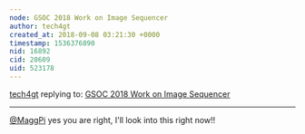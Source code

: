 ```yaml
---
node: GSOC 2018 Work on Image Sequencer
author: tech4gt
created_at: 2018-09-08 03:21:30 +0000
timestamp: 1536376890
nid: 16892
cid: 20609
uid: 523178
---
```




[tech4gt](../profile/tech4gt) replying to: [GSOC 2018 Work on Image Sequencer](../notes/tech4gt/08-09-2018/gsoc-2018-work-on-image-sequencer)

----
[@MaggPi](/profile/MaggPi) yes you are right, I'll look into this right now!!